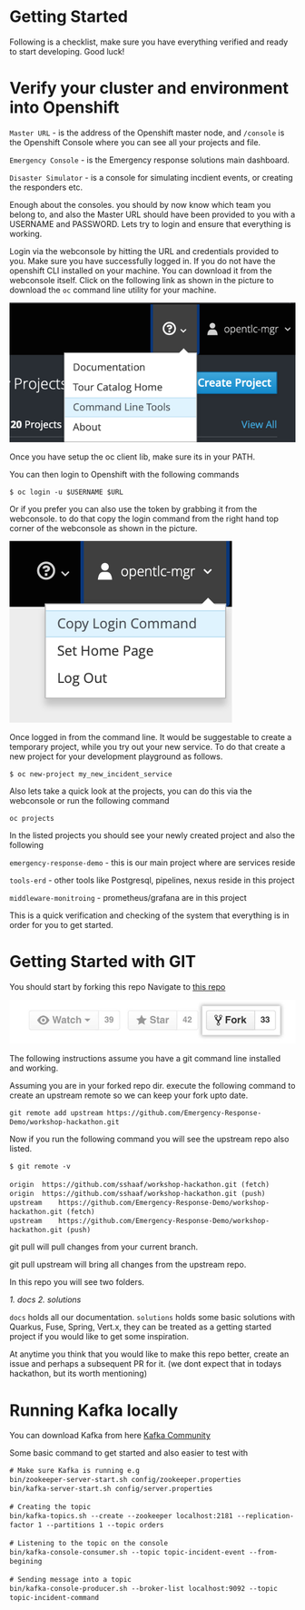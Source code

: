 Getting Started
==
Following is a checklist, make sure you have everything verified and ready to start developing. Good luck!


Verify your cluster and environment into Openshift
====
`Master URL` - is the address of the Openshift master node, and `/console` is the Openshift Console where you can see all your projects and file. 

`Emergency Console` - is the Emergency response solutions main dashboard.

`Disaster Simulator` - is a console for simulating incdient events, or creating the responders etc.

Enough about the consoles. you should by now know which team you belong to, and also the Master URL should have been provided to you with a USERNAME and PASSWORD. Lets try to login and ensure that everything is working.

Login via the webconsole by hitting the URL and credentials provided to you. 
Make sure you have successfully logged in. 
If you do not have the openshift CLI installed on your machine. You can download it from the webconsole itself. Click on the following link as shown in the picture to download the `oc` command line utility for your machine.

![Download oc client tool](assets/downloadOC.png)

Once you have setup the oc client lib, make sure its in your PATH.

You can then login to Openshift with the following commands
```
$ oc login -u $USERNAME $URL
```
Or if you prefer you can also use the token by grabbing it from the webconsole. to do that copy the login command from the right hand top corner of the webconsole as shown in the picture.

![Login via token](assets/ocTokenLogin.png)

Once logged in from the command line. 
It would be suggestable to create a temporary project, while you try out your new service. To do that create a new project for your development playground as follows.

```
$ oc new-project my_new_incident_service
```
Also lets take a quick look at the projects, you can do this via the webconsole or run the following command

```
oc projects
```
In the listed projects you should see your newly created project and also the following

`emergency-response-demo` - this is our main project where are services reside

`tools-erd` - other tools like Postgresql, pipelines, nexus reside in this project

 `middleware-monitroing` - prometheus/grafana are in this project

This is a quick verification and checking of the system that everything is in order for you to get started. 

Getting Started with GIT
====
You should start by forking this repo
Navigate to [this repo](https://github.com/Emergency-Response-Demo/workshop-hackathon)

![Fork repo](assets/fork_button.jpg)

The following instructions assume you have a git command line installed and working. 

Assuming you are in your forked repo dir. execute the following command to create an upstream remote so we can keep your fork upto date.
```
git remote add upstream https://github.com/Emergency-Response-Demo/workshop-hackathon.git
```

Now if you run the following command you will see the upstream repo also listed. 
```
$ git remote -v 

origin	https://github.com/sshaaf/workshop-hackathon.git (fetch)
origin	https://github.com/sshaaf/workshop-hackathon.git (push)
upstream	https://github.com/Emergency-Response-Demo/workshop-hackathon.git (fetch)
upstream	https://github.com/Emergency-Response-Demo/workshop-hackathon.git (push)
```

git pull will pull changes from your current branch. 

git pull upstream will bring all changes from the upstream repo.

In this repo you will see two folders. 

*1. docs*
*2. solutions*

`docs` holds all our documentation. 
`solutions` holds some basic solutions with Quarkus, Fuse, Spring, Vert.x, they can be treated as a getting started project if you would like to get some inspiration. 

At anytime you think that you would like to make this repo better, create an issue and perhaps a subsequent PR for it. (we dont expect that in todays hackathon, but its worth mentioning)


Running Kafka locally
==== 

You can download Kafka from here [Kafka Community](https://www.apache.org/dyn/closer.cgi?path=/kafka/2.3.0/kafka_2.12-2.3.0.tgz)

Some basic command to get started and also easier to test with
   ```
# Make sure Kafka is running e.g 
bin/zookeeper-server-start.sh config/zookeeper.properties
bin/kafka-server-start.sh config/server.properties

# Creating the topic
bin/kafka-topics.sh --create --zookeeper localhost:2181 --replication-factor 1 --partitions 1 --topic orders

# Listening to the topic on the console
bin/kafka-console-consumer.sh --topic topic-incident-event --from-begining

# Sending message into a topic
bin/kafka-console-producer.sh --broker-list localhost:9092 --topic topic-incident-command
   ```

